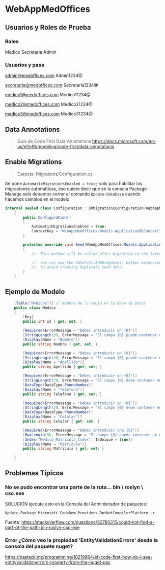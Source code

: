 # WebAppMedOffices

## Usuarios y Roles de Prueba

### Roles 
Medico
Secretaria
Admin

### Usuarios y pass
admin@medoffices.com Admin1234@

secretaria@medoffices.com Secretaria1234@

medico1@medoffices.com Medico11234@

medico2@medoffices.com Medico21234@

medico3@medoffices.com Medico31234@


## Data Annotations
> Guía de Code First Data Annotations
https://docs.microsoft.com/en-us/ef/ef6/modeling/code-first/data-annotations

## Enable Migrations

> Carpeta: Migrations/Configuration.cs

Se pone `AutomaticMigrationsEnabled = true;` solo para habilitar las migraciones automáticas, eso quiere
decir que en la consola Package Manage solo debemos correr el comando `Update-Database` cuando hacemos cambios en el modelo

```c#
internal sealed class Configuration : DbMigrationsConfiguration<WebAppMedOffices.Models.ApplicationDbContext>
    {
        public Configuration()
        {
            AutomaticMigrationsEnabled = true;
            ContextKey = "WebAppMedOffices.Models.ApplicationDbContext";
        }

        protected override void Seed(WebAppMedOffices.Models.ApplicationDbContext context)
        {
            //  This method will be called after migrating to the latest version.

            //  You can use the DbSet<T>.AddOrUpdate() helper extension method 
            //  to avoid creating duplicate seed data.
        }
    }
```

## Ejemplo de Modelo

```c#
    [Table("Medicos")] // Nombre de la tabla en la Base de Datos
    public class Medico
    {
        [Key]
        public int Id { get; set; }

        [Required(ErrorMessage = "Debes introducir un {0}")]
        [StringLength(30, ErrorMessage = "El campo {0} puede contener un máximo de {1} y un mínimo de {2} caracteres", MinimumLength = 3)]
        [Display(Name = "Nombre")]
        public string Nombre { get; set; }

        [Required(ErrorMessage = "Debes introducir un {0}")]
        [StringLength(30, ErrorMessage = "El campo {0} puede contener un máximo de {1} y un mínimo de {2} caracteres", MinimumLength = 3)]
        [Display(Name = "Apellido")]
        public string Apellido { get; set; }

        [Required(ErrorMessage = "Debes introducir un {0}")]
        [StringLength(30, ErrorMessage = "El campo {0} debe contener entre {2} y {1} caracteres", MinimumLength = 3)]
        [DataType(DataType.PhoneNumber)]
        [Display(Name = "Teléfono")]
        public string Telefono { get; set; }

        [Required(ErrorMessage = "Debes introducir un {0}")]
        [StringLength(30, ErrorMessage = "El campo {0} debe contener entre {2} y {1} caracteres", MinimumLength = 3)]
        [DataType(DataType.PhoneNumber)]
        [Display(Name = "Celular")]
        public string Celular { get; set; }

        [Required(ErrorMessage = "Debes introducir una {0}")]
        [MaxLength(50, ErrorMessage = "El campo {0} puede contener un máximo de {1} caracteres")]
        [Index("Medico_Matricula_Index", IsUnique = true)]
        [Display(Name = "Matrícula")]
        public string Matricula { get; set; }

    }
```

## Problemas Típicos
### No se pudo encontrar una parte de la ruta… bin \ roslyn \ csc.exe
SOLUCIÓN ejecute esto en la Consola del Administrador de paquetes:

```
Update-Package Microsoft.CodeDom.Providers.DotNetCompilerPlatform -r
```

Fuente: https://stackoverflow.com/questions/32780315/could-not-find-a-part-of-the-path-bin-roslyn-csc-exe

### Error ¿Cómo veo la propiedad 'EntityValidationErrors' desde la consola del paquete nuget?

https://qastack.mx/programming/10219864/ef-code-first-how-do-i-see-entityvalidationerrors-property-from-the-nuget-pac

